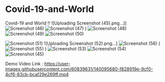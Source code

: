# Covid-19-and-World
Covid-19 and World !!
![Uploading Screenshot (45).png…](
![Screenshot (46)](https://user-images.githubusercontent.com/60839631/140079338-c86fa57d-21ff-4999-a0e1-0ff8c9a8b090.png)
![Screenshot (47)](https://user-images.githubusercontent.com/60839631/140079379-1f816d9e-1ca6-4f2c-976f-aca3d503dd71.png)
)
![Screenshot (48)](https://user-images.githubusercontent.com/60839631/140079390-21a40a47-393b-4126-9a53-4753446cbd40.png)
![Screenshot (49)](https://user-images.githubusercontent.com/60839631/140079400-50c52175-696b-46e6-b2b9-1adb20a3d8b1.png)
![Screenshot (50)](https://user-images.githubusercontent.com/60839631/140079420-cd009aaf-0dc9-4385-ad75-83da8552a3a1.png)

![Screenshot (51)](https://user-images.githubusercontent.com/60839631/140079429-23990b41-802f-4286-86a5-509005924180.png)
![Uploading Screenshot (52).png…]
![Screenshot (56)](https://user-images.githubusercontent.com/60839631/140079494-8243d7b5-7fcc-4640-8eb2-01e496fb86a7.png)
(
![Screenshot (55)](https://user-images.githubusercontent.com/60839631/140079488-7e25b44a-8ee5-4960-be2c-f8b0e3a56ae2.png)
)
![Screenshot (53)](https://user-images.githubusercontent.com/60839631/140079456-d13a768a-52dd-4f11-9211-0db9f4f829f6.png)
![Screenshot (54)](https://user-images.githubusercontent.com/60839631/140079463-82d08149-a046-4283-9ff4-a7e76887a8a7.png)
![Screenshot (45)](https://user-images.githubusercontent.com/60839631/140079963-5049a76f-cf88-423d-93f1-a860f8e75c6c.png)

Demo Video Link :
https://user-images.githubusercontent.com/60839631/140095680-f828919e-9cf0-4cf6-83cb-bcaf29e269ff.mp4
